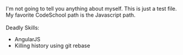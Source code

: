 I'm not going to tell you anything about myself. This is just a test file.<br />
My favorite CodeSchool path is the Javascript path.<br />
<br />
Deadly Skills:
* AngularJS
* Killing history using git rebase

